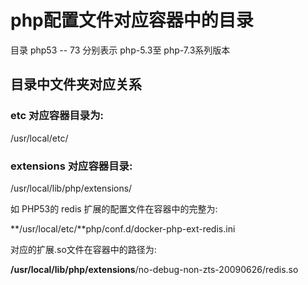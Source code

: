 # php配置文件对应容器中的目录



目录 php53 -- 73 分别表示 php-5.3至 php-7.3系列版本



## 目录中文件夹对应关系

### etc 对应容器目录为:
/usr/local/etc/

### extensions 对应容器目录:
/usr/local/lib/php/extensions/





如 PHP53的 redis 扩展的配置文件在容器中的完整为:

**/usr/local/etc/**php/conf.d/docker-php-ext-redis.ini



对应的扩展.so文件在容器中的路径为:

**/usr/local/lib/php/extensions**/no-debug-non-zts-20090626/redis.so











